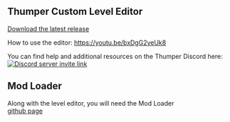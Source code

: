 ## Thumper Custom Level Editor

[Download the latest release](https://github.com/CocoaMix86/Thumper-Custom-Level-Editor/releases)

How to use the editor:
https://youtu.be/bxDgG2yeUk8

You can find help and additional resources on the Thumper Discord here:  
<a href="https://discord.gg/mGn8RvftTJ"><img src="https://discordapp.com/api/guilds/380672655969353728/widget.png?style=banner3" alt="Discord server invite link"/></a>

## Mod Loader

Along with the level editor, you will need the Mod Loader  
[github page](https://github.com/CocoaMix86/Thumper-Modding-Tool-resharp)
